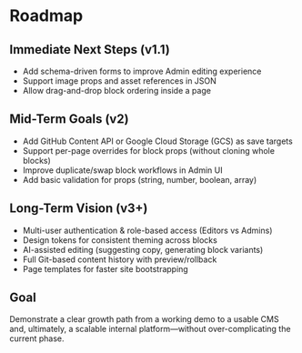 # Roadmap

## Immediate Next Steps (v1.1)

- Add schema-driven forms to improve Admin editing experience
- Support image props and asset references in JSON
- Allow drag-and-drop block ordering inside a page

## Mid-Term Goals (v2)

- Add GitHub Content API or Google Cloud Storage (GCS) as save targets
- Support per-page overrides for block props (without cloning whole blocks)
- Improve duplicate/swap block workflows in Admin UI
- Add basic validation for props (string, number, boolean, array)

## Long-Term Vision (v3+)

- Multi-user authentication & role-based access (Editors vs Admins)
- Design tokens for consistent theming across blocks
- AI-assisted editing (suggesting copy, generating block variants)
- Full Git-based content history with preview/rollback
- Page templates for faster site bootstrapping

## Goal

Demonstrate a clear growth path from a working demo to a usable CMS and, ultimately, a scalable internal platform—without over-complicating the current phase.
